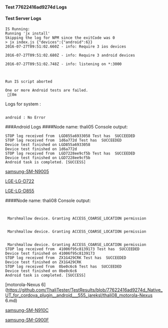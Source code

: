 #### Test 77622416ad9274d Logs

#### Test Server Logs
```
IS Running:
Running 'jx install'
Skipping the log for NPM since the exitCode was 0
> jx index.js {"devices":{"android":6}}
2016-07-27T09:51:02.660Z - info: Require 3 ios devices

2016-07-27T09:51:02.680Z - info: Require 3 android devices

2016-07-27T09:51:02.748Z - info: listening on *:3000


 
Run IS script aborted
 
One or more Android tests are failed.
 [0m

```


Logs for system : 
```

android : No Error
```


###Android Logs
####Node name: thali05
Console output:
```
STOP log received from  LGD855a6933058 Test has  SUCCEEDED
STOP log received from  1d6a772d Test has  SUCCEEDED
Device test finished on LGD855a6933058 
Device test finished on 1d6a772d 
STOP log received from  LGD7228ee9cf5b Test has  SUCCEEDED
Device test finished on LGD7228ee9cf5b 
Android task is completed. [SUCCESS]
```
[samsung-SM-N9005](https://github.com/ThaliTester/TestResults/blob/77622416ad9274d_Native_UT_for_cordova_plugin__android___555_jareksl/thali05_samsung-SM-N9005.md)

[LGE-LG-D722](https://github.com/ThaliTester/TestResults/blob/77622416ad9274d_Native_UT_for_cordova_plugin__android___555_jareksl/thali05_LGE-LG-D722.md)

[LGE-LG-D855](https://github.com/ThaliTester/TestResults/blob/77622416ad9274d_Native_UT_for_cordova_plugin__android___555_jareksl/thali05_LGE-LG-D855.md)

####Node name: thali08
Console output:
```


 Marshmallow device. Granting ACCESS_COARSE_LOCATION permission


 Marshmallow device. Granting ACCESS_COARSE_LOCATION permission


 Marshmallow device. Granting ACCESS_COARSE_LOCATION permission
STOP log received from  41006f95c8139173 Test has  SUCCEEDED
Device test finished on 41006f95c8139173 
STOP log received from  ZX1G429CRK Test has  SUCCEEDED
Device test finished on ZX1G429CRK 
STOP log received from  0be0c6c6 Test has  SUCCEEDED
Device test finished on 0be0c6c6 
Android task is completed. [SUCCESS]
```
[motorola-Nexus 6](https://github.com/ThaliTester/TestResults/blob/77622416ad9274d_Native_UT_for_cordova_plugin__android___555_jareksl/thali08_motorola-Nexus 6.md)

[samsung-SM-N910C](https://github.com/ThaliTester/TestResults/blob/77622416ad9274d_Native_UT_for_cordova_plugin__android___555_jareksl/thali08_samsung-SM-N910C.md)

[samsung-SM-G900F](https://github.com/ThaliTester/TestResults/blob/77622416ad9274d_Native_UT_for_cordova_plugin__android___555_jareksl/thali08_samsung-SM-G900F.md)


